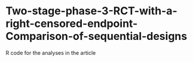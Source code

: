 # Two-stage-phase-3-RCT-with-a-right-censored-endpoint-Comparison-of-sequential-designs
R code for the analyses in the article
